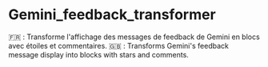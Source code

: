 # Gemini_feedback_transformer
🇫🇷 : Transforme l'affichage des messages de feedback de Gemini en blocs avec étoiles et commentaires. 🇬🇧 : Transforms Gemini's feedback message display into blocks with stars and comments.
